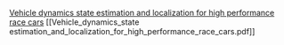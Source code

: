 [Vehicle dynamics state estimation and localization for high performance race cars](obsidian://open?vault=Masters%20Notes&file=Vehicle_dynamics_state%20estimation_and_localization_for_high_performance_race_cars.pdf)
[[Vehicle_dynamics_state estimation_and_localization_for_high_performance_race_cars.pdf]]





